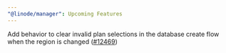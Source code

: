 ```yaml
---
"@linode/manager": Upcoming Features
---
```


Add behavior to clear invalid plan selections in the database create flow when the region is changed ([#12469](https://github.com/linode/manager/pull/12469))
